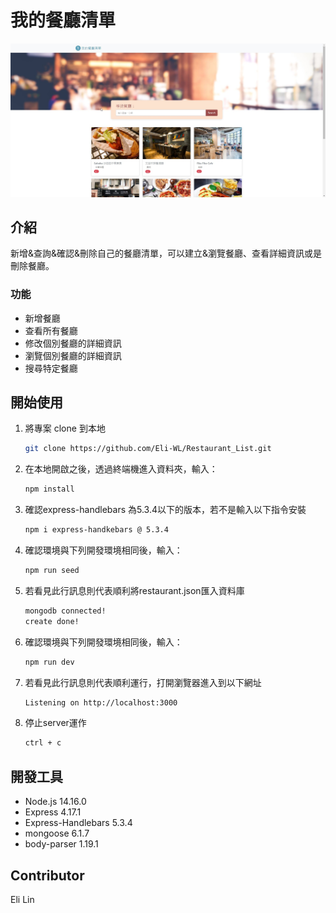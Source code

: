# 我的餐廳清單

![Index page about Restaurant List](./public/Image/index.jpg)

## 介紹

新增&查詢&確認&刪除自己的餐廳清單，可以建立&瀏覽餐廳、查看詳細資訊或是刪除餐廳。

### 功能

- 新增餐廳
- 查看所有餐廳
- 修改個別餐廳的詳細資訊
- 瀏覽個別餐廳的詳細資訊
- 搜尋特定餐廳

## 開始使用

1. 將專案 clone 到本地

   ```bash
   git clone https://github.com/Eli-WL/Restaurant_List.git
   ```

2. 在本地開啟之後，透過終端機進入資料夾，輸入：

   ```bash
   npm install
   ```

3. 確認express-handlebars 為5.3.4以下的版本，若不是輸入以下指令安裝

   ```bash
   npm i express-handkebars @ 5.3.4
   ```


4. 確認環境與下列開發環境相同後，輸入：

   ```bash
   npm run seed
   ```

5. 若看見此行訊息則代表順利將restaurant.json匯入資料庫

   ```bash
   mongodb connected!
   create done!
   ```

6. 確認環境與下列開發環境相同後，輸入：

   ```bash
   npm run dev
   ```

7. 若看見此行訊息則代表順利運行，打開瀏覽器進入到以下網址

   ```bash
   Listening on http://localhost:3000
   ```

8. 停止server運作

   ```bash
   ctrl + c
   ```

## 開發工具

- Node.js 14.16.0
- Express 4.17.1
- Express-Handlebars 5.3.4
- mongoose 6.1.7
- body-parser 1.19.1


## Contributor
Eli Lin